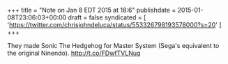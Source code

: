 +++
title = "Note on Jan 8 EDT 2015 at 18:6"
publishdate = 2015-01-08T23:06:03+00:00
draft = false
syndicated = [ 'https://twitter.com/chrisjohndeluca/status/553326798193578000?s=20' ]
+++

They made Sonic The Hedgehog for Master System (Sega's equivalent to the original Ninendo).  http://t.co/FDwfTVLNuq

